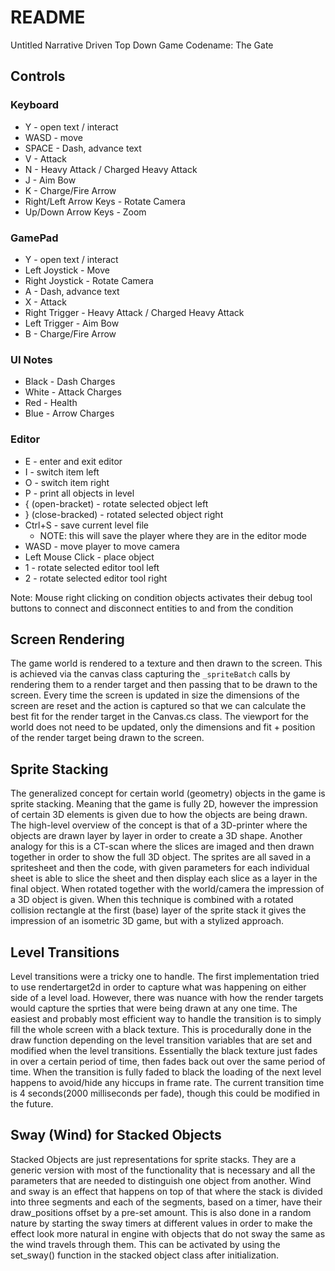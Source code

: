 # README

Untitled Narrative Driven Top Down Game
Codename: The Gate

## Controls
### Keyboard
- Y - open text / interact
- WASD - move
- SPACE - Dash, advance text
- V - Attack
- N - Heavy Attack / Charged Heavy Attack
- J - Aim Bow
- K - Charge/Fire Arrow
- Right/Left Arrow Keys - Rotate Camera
- Up/Down Arrow Keys - Zoom

### GamePad
- Y - open text / interact
- Left Joystick - Move
- Right Joystick - Rotate Camera
- A - Dash, advance text
- X - Attack
- Right Trigger - Heavy Attack / Charged Heavy Attack
- Left Trigger - Aim Bow
- B - Charge/Fire Arrow

### UI Notes
- Black - Dash Charges
- White - Attack Charges
- Red - Health
- Blue - Arrow Charges

### Editor
- E - enter and exit editor
- I - switch item left
- O - switch item right
- P - print all objects in level
- { (open-bracket) - rotate selected object left
- } (close-bracked) - rotated selected object right
- Ctrl+S - save current level file
    - NOTE: this will save the player where they are in the editor mode
- WASD - move player to move camera
- Left Mouse Click - place object
- 1 - rotate selected editor tool left
- 2 - rotate selected editor tool right

Note: Mouse right clicking on condition objects activates their debug tool buttons to connect and disconnect entities to and from the condition

## Screen Rendering
The game world is rendered to a texture and then drawn to the screen. This is achieved via the canvas class capturing the `_spriteBatch` calls by rendering them to a render target and then passing that to be drawn to the screen. Every time the screen is updated in size the dimensions of the screen are reset and the action is captured so that we can calculate the best fit for the render target in the Canvas.cs class. The viewport for the world does not need to be updated, only the dimensions and fit + position of the render target being drawn to the screen.

## Sprite Stacking
The generalized concept for certain world (geometry) objects in the game is sprite stacking. Meaning that the game is fully 2D, however the impression of certain 3D elements is given due to how the objects are being drawn. The high-level overview of the concept is that of a 3D-printer where the objects are drawn layer by layer in order to create a 3D shape. Another analogy for this is a CT-scan where the slices are imaged and then drawn together in order to show the full 3D object. The sprites are all saved in a spritesheet and then the code, with given parameters for each individual sheet is able to slice the sheet and then display each slice as a layer in the final object. When rotated together with the world/camera the impression of a 3D object is given. When this technique is combined with a rotated collision rectangle at the first (base) layer of the sprite stack it gives the impression of an isometric 3D game, but with a stylized approach.

## Level Transitions
Level transitions were a tricky one to handle. The first implementation tried to use rendertarget2d in order to capture what was happening on either side of a level load. However, there was nuance with how the render targets would capture the sprties that were being drawn at any one time. The easiest and probably most efficient way to handle the transition is to simply fill the whole screen with a black texture. This is procedurally done in the draw function depending on the level transition variables that are set and modified when the level transitions. Essentially the black texture just fades in over a certain period of time, then fades back out over the same period of time. When the transition is fully faded to black the loading of the next level happens to avoid/hide any hiccups in frame rate. The current transition time is 4 seconds(2000 milliseconds per fade), though this could be modified in the future.

## Sway (Wind) for Stacked Objects
Stacked Objects are just representations for sprite stacks. They are a generic version with most of the functionality that is necessary and all the parameters that are needed to distinguish one object from another. Wind and sway is an effect that happens on top of that where the stack is divided into three segments and each of the segments, based on a timer, have their draw_positions offset by a pre-set amount. This is also done in a random nature by starting the sway timers at different values in order to make the effect look more natural in engine with objects that do not sway the same as the wind travels through them. This can be activated by using the set_sway() function in the stacked object class after initialization.